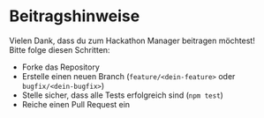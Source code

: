 # Beitragshinweise

Vielen Dank, dass du zum Hackathon Manager beitragen möchtest!  
Bitte folge diesen Schritten:
- Forke das Repository
- Erstelle einen neuen Branch (`feature/<dein-feature>` oder `bugfix/<dein-bugfix>`)
- Stelle sicher, dass alle Tests erfolgreich sind (`npm test`)
- Reiche einen Pull Request ein